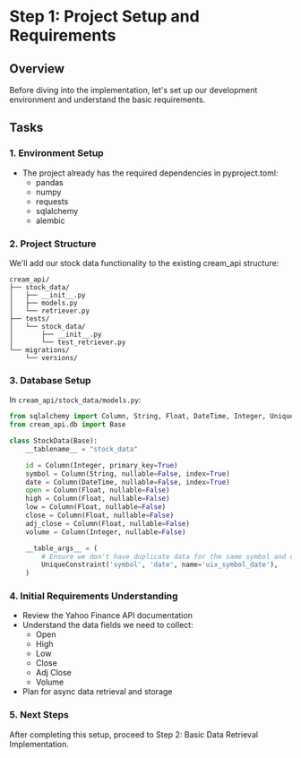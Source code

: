 # Step 1: Project Setup and Requirements

## Overview

Before diving into the implementation, let's set up our development environment and understand the basic requirements.

## Tasks

### 1. Environment Setup

- The project already has the required dependencies in pyproject.toml:
  - pandas
  - numpy
  - requests
  - sqlalchemy
  - alembic

### 2. Project Structure

We'll add our stock data functionality to the existing cream_api structure:

```
cream_api/
├── stock_data/
│   ├── __init__.py
│   ├── models.py
│   └── retriever.py
├── tests/
│   └── stock_data/
│       ├── __init__.py
│       └── test_retriever.py
└── migrations/
    └── versions/
```

### 3. Database Setup

In `cream_api/stock_data/models.py`:

```python
from sqlalchemy import Column, String, Float, DateTime, Integer, UniqueConstraint
from cream_api.db import Base

class StockData(Base):
    __tablename__ = "stock_data"

    id = Column(Integer, primary_key=True)
    symbol = Column(String, nullable=False, index=True)
    date = Column(DateTime, nullable=False, index=True)
    open = Column(Float, nullable=False)
    high = Column(Float, nullable=False)
    low = Column(Float, nullable=False)
    close = Column(Float, nullable=False)
    adj_close = Column(Float, nullable=False)
    volume = Column(Integer, nullable=False)

    __table_args__ = (
        # Ensure we don't have duplicate data for the same symbol and date
        UniqueConstraint('symbol', 'date', name='uix_symbol_date'),
    )
```

### 4. Initial Requirements Understanding

- Review the Yahoo Finance API documentation
- Understand the data fields we need to collect:
  - Open
  - High
  - Low
  - Close
  - Adj Close
  - Volume
- Plan for async data retrieval and storage

### 5. Next Steps

After completing this setup, proceed to Step 2: Basic Data Retrieval Implementation.
